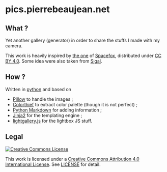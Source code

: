 # pics.pierrebeaujean.net


## What ?

Yet another gallery (generator) in order to share the stuffs I made with my camera.

This work is heavily inspired by [the one](https://coree.spacefox.fr/) of [Spacefox](https://coree.spacefox.fr/pages/spacefox/), distributed under [CC BY 4.0](http://creativecommons.org/licenses/by/4.0/).
Some idea were also taken from [Sigal](http://sigal.saimon.org/en/latest/index.html).

## How ?

Written in [python](https://python.org/) and based on

+ [Pillow](https://pypi.org/project/Pillow/) to handle the images ;
+ [Colorthief](https://pypi.org/project/colorthief/) to extract color palette (though it is not perfect) ;
+ [Python Markdown](https://pypi.org/project/Markdown/) for adding information ;
+ [Jinja2](https://pypi.org/project/Jinja2/) for the templating engine ;
+ [lightgallery.js](https://github.com/sachinchoolur/lightgallery.js) for the lightbox JS stuff.

## Legal

[![Creative Commons License](https://i.creativecommons.org/l/by/4.0/88x31.png)](http://creativecommons.org/licenses/by/4.0/)

This work is licensed under a [Creative Commons Attribution 4.0 International License](http://creativecommons.org/licenses/by/4.0/).
See [LICENSE](./LICENSE) for detail.